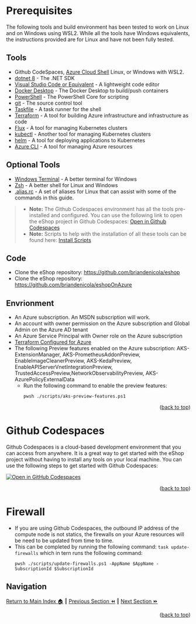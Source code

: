 Prerequisites
=============

The following tools and build environment has been tested to work on Linux and on Windows using WSL2.  While all the tools have Windows equivalents, the instructions provided are for Linux and have not been fully tested. 

## Tools
* Github CodeSpaces, [Azure Cloud Shell](https://shell.azure.com/) Linux, or Windows with WSL2.
* [dotnet 8](https://dotnet.microsoft.com/download) - The .NET SDK
* [Visual Studio Code or Equivalent](https://code.visualstudio.com/) - A lightweight code editor
* [Docker Desktop](https://www.docker.com/products/docker-desktop) - The Docker Desktop to build/push containers
* [PowerShell](https://docs.microsoft.com/en-us/powershell/scripting/install/installing-powershell) - The PowerShell Core for scripting
* [git](https://git-scm.com/) - The source control tool
* [Taskfile](https://taskfile.dev/#/) - A task runner for the shell
* [Terraform](https://www.terraform.io/) - A tool for building Azure infrastructure and infrastructure as code
* [Flux](https://fluxcd.io/) - A tool for managing Kubernetes clusters
* [kubectl](https://kubernetes.io/docs/tasks/tools/) - Another tool for managing Kubernetes clusters
* [helm](https://helm.sh/) - A tool for deploying applications to Kubernetes
* [Azure CLI](https://docs.microsoft.com/en-us/cli/azure/install-azure-cli) - A tool for managing Azure resources

## Optional Tools
* [Windows Terminal](https://aka.ms/terminal) - A better terminal for Windows
* [Zsh](https://ohmyz.sh/) - A better shell for Linux and Windows
* [.alias.rc](./.alias.rc) - A set of aliases for Linux that can assist with some of the commands in this guide.
    
> * **Note:** The Github Codespaces environment has all the tools pre-installed and configured.  You can use the following link to open the eShop project in Github Codespaces: [Open in Github Codespaces](https://codespaces.new/briandenicola/eShopOnAKS?quickstart=1)
> * **Note:** Scripts to help with the installation of all these tools can be found here: [Install Scripts](https://github.com/briandenicola/tooling)

## Code
* Clone the eShop repository: https://github.com/briandenicola/eshop
* Clone the eShop repository: https://github.com/briandenicola/eshopOnAzure

## Envrionment
* An Azure subscription. An MSDN subscription will work.
* An account with owner permission on the Azure subscription and Global Admin on the Azure AD tenant
* An Azure Service Principal with Owner role on the Azure subscription   
* [Terraform Configured for Azure](https://learn.microsoft.com/en-us/azure/developer/terraform/get-started-cloud-shell-powershell?tabs=bash)
* The following Preview features enabled on the Azure subscription: AKS-ExtensionManager, AKS-PrometheusAddonPreview, EnableImageCleanerPreview, AKS-KedaPreview, EnableAPIServerVnetIntegrationPreview, TrustedAccessPreview,NetworkObservabilityPreview, AKS-AzurePolicyExternalData
    * Run the following command to enable the preview features:
        ```pwsh
        pwsh ./scripts/aks-preview-features.ps1
        ```
<p align="right">(<a href="#prerequisites">back to top</a>)</p>

Github Codespaces
=============
Github Codespaces is a cloud-based development environment that you can access from anywhere.  It is a great way to get started with the eShop project without having to install any tools on your local machine.  You can use the following steps to get started with Github Codespaces:

[![Open in GitHub Codespaces](https://github.com/codespaces/badge.svg)](https://codespaces.new/briandenicola/eShopOnAKS?quickstart=1)
<p align="right">(<a href="#prerequisites">back to top</a>)</p>

Firewall
=============
* If you are using Github Codespaces, the outbound IP address of the compute node is not statics, the firewalls on your Azure resources will be need to be updated from time to time.
* This can be completed by running the following command: `task update-firewalls` which in tern runs the following command:
    ```pwsh
    pwsh ./scripts/update-firewalls.ps1 -AppName $AppName -SubscriptionId $SubscriptionId
    ```

## Navigation
[Return to Main Index 🏠](../README.md) ‖
[Previous Section ⏪](./architecture.md)  ‖ [Next Section ⏩](./infrastructure.md)
<p align="right">(<a href="#prerequisites">back to top</a>)</p>